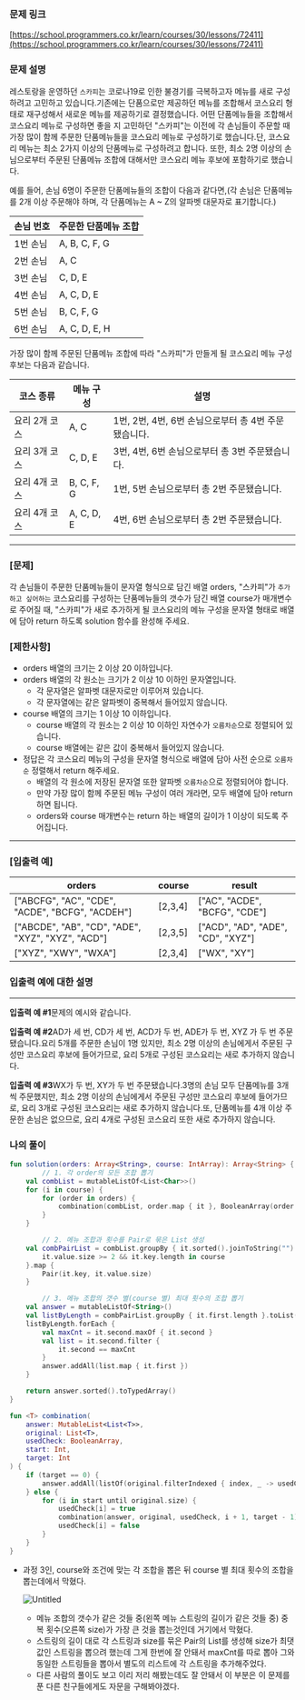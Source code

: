 ### 문제 링크

[https://school.programmers.co.kr/learn/courses/30/lessons/72411](https://school.programmers.co.kr/learn/courses/30/lessons/72411)

### **문제 설명**

레스토랑을 운영하던 `스카피`는 코로나19로 인한 불경기를 극복하고자 메뉴를 새로 구성하려고 고민하고 있습니다.기존에는 단품으로만 제공하던 메뉴를 조합해서 코스요리 형태로 재구성해서 새로운 메뉴를 제공하기로 결정했습니다. 어떤 단품메뉴들을 조합해서 코스요리 메뉴로 구성하면 좋을 지 고민하던 "스카피"는 이전에 각 손님들이 주문할 때 가장 많이 함께 주문한 단품메뉴들을 코스요리 메뉴로 구성하기로 했습니다.단, 코스요리 메뉴는 최소 2가지 이상의 단품메뉴로 구성하려고 합니다. 또한, 최소 2명 이상의 손님으로부터 주문된 단품메뉴 조합에 대해서만 코스요리 메뉴 후보에 포함하기로 했습니다.

예를 들어, 손님 6명이 주문한 단품메뉴들의 조합이 다음과 같다면,(각 손님은 단품메뉴를 2개 이상 주문해야 하며, 각 단품메뉴는 A ~ Z의 알파벳 대문자로 표기합니다.)

| 손님 번호 | 주문한 단품메뉴 조합 |
| --- | --- |
| 1번 손님 | A, B, C, F, G |
| 2번 손님 | A, C |
| 3번 손님 | C, D, E |
| 4번 손님 | A, C, D, E |
| 5번 손님 | B, C, F, G |
| 6번 손님 | A, C, D, E, H |

가장 많이 함께 주문된 단품메뉴 조합에 따라 "스카피"가 만들게 될 코스요리 메뉴 구성 후보는 다음과 같습니다.

| 코스 종류 | 메뉴 구성 | 설명 |
| --- | --- | --- |
| 요리 2개 코스 | A, C | 1번, 2번, 4번, 6번 손님으로부터 총 4번 주문됐습니다. |
| 요리 3개 코스 | C, D, E | 3번, 4번, 6번 손님으로부터 총 3번 주문됐습니다. |
| 요리 4개 코스 | B, C, F, G | 1번, 5번 손님으로부터 총 2번 주문됐습니다. |
| 요리 4개 코스 | A, C, D, E | 4번, 6번 손님으로부터 총 2번 주문됐습니다. |

---

### **[문제]**

각 손님들이 주문한 단품메뉴들이 문자열 형식으로 담긴 배열 orders, "스카피"가 `추가하고 싶어하는` 코스요리를 구성하는 단품메뉴들의 갯수가 담긴 배열 course가 매개변수로 주어질 때, "스카피"가 새로 추가하게 될 코스요리의 메뉴 구성을 문자열 형태로 배열에 담아 return 하도록 solution 함수를 완성해 주세요.

### **[제한사항]**

- orders 배열의 크기는 2 이상 20 이하입니다.
- orders 배열의 각 원소는 크기가 2 이상 10 이하인 문자열입니다.
    - 각 문자열은 알파벳 대문자로만 이루어져 있습니다.
    - 각 문자열에는 같은 알파벳이 중복해서 들어있지 않습니다.
- course 배열의 크기는 1 이상 10 이하입니다.
    - course 배열의 각 원소는 2 이상 10 이하인 자연수가 `오름차순`으로 정렬되어 있습니다.
    - course 배열에는 같은 값이 중복해서 들어있지 않습니다.
- 정답은 각 코스요리 메뉴의 구성을 문자열 형식으로 배열에 담아 사전 순으로 `오름차순` 정렬해서 return 해주세요.
    - 배열의 각 원소에 저장된 문자열 또한 알파벳 `오름차순`으로 정렬되어야 합니다.
    - 만약 가장 많이 함께 주문된 메뉴 구성이 여러 개라면, 모두 배열에 담아 return 하면 됩니다.
    - orders와 course 매개변수는 return 하는 배열의 길이가 1 이상이 되도록 주어집니다.

---

### **[입출력 예]**

| orders | course | result |
| --- | --- | --- |
| ["ABCFG", "AC", "CDE", "ACDE", "BCFG", "ACDEH"] | [2,3,4] | ["AC", "ACDE", "BCFG", "CDE"] |
| ["ABCDE", "AB", "CD", "ADE", "XYZ", "XYZ", "ACD"] | [2,3,5] | ["ACD", "AD", "ADE", "CD", "XYZ"] |
| ["XYZ", "XWY", "WXA"] | [2,3,4] | ["WX", "XY"] |

### **입출력 예에 대한 설명**

---

**입출력 예 #1**문제의 예시와 같습니다.

**입출력 예 #2**AD가 세 번, CD가 세 번, ACD가 두 번, ADE가 두 번, XYZ 가 두 번 주문됐습니다.요리 5개를 주문한 손님이 1명 있지만, 최소 2명 이상의 손님에게서 주문된 구성만 코스요리 후보에 들어가므로, 요리 5개로 구성된 코스요리는 새로 추가하지 않습니다.

**입출력 예 #3**WX가 두 번, XY가 두 번 주문됐습니다.3명의 손님 모두 단품메뉴를 3개씩 주문했지만, 최소 2명 이상의 손님에게서 주문된 구성만 코스요리 후보에 들어가므로, 요리 3개로 구성된 코스요리는 새로 추가하지 않습니다.또, 단품메뉴를 4개 이상 주문한 손님은 없으므로, 요리 4개로 구성된 코스요리 또한 새로 추가하지 않습니다.

### 나의 풀이

```kotlin
fun solution(orders: Array<String>, course: IntArray): Array<String> {
		// 1. 각 order의 모든 조합 뽑기
    val combList = mutableListOf<List<Char>>()
    for (i in course) {
        for (order in orders) {
            combination(combList, order.map { it }, BooleanArray(order.length), 0, i)
        }
    }

		// 2. 메뉴 조합과 횟수를 Pair로 묶은 List 생성
    val combPairList = combList.groupBy { it.sorted().joinToString("") }.filter {
        it.value.size >= 2 && it.key.length in course
    }.map {
        Pair(it.key, it.value.size)
    }

		// 3. 메뉴 조합의 갯수 별(course 별) 최대 횟수의 조합 뽑기
    val answer = mutableListOf<String>()
    val listByLength = combPairList.groupBy { it.first.length }.toList()
    listByLength.forEach {
        val maxCnt = it.second.maxOf { it.second }
        val list = it.second.filter {
            it.second == maxCnt
        }
        answer.addAll(list.map { it.first })
    }

    return answer.sorted().toTypedArray()
}

fun <T> combination(
    answer: MutableList<List<T>>,
    original: List<T>,
    usedCheck: BooleanArray,
    start: Int,
    target: Int
) {
    if (target == 0) {
        answer.addAll(listOf(original.filterIndexed { index, _ -> usedCheck[index] }))
    } else {
        for (i in start until original.size) {
            usedCheck[i] = true
            combination(answer, original, usedCheck, i + 1, target - 1)
            usedCheck[i] = false
        }
    }
}
```

- 과정 3인, course와 조건에 맞는 각 조합을 뽑은 뒤 course 별 최대 횟수의 조합을 뽑는데에서 막혔다.
    
    ![Untitled](https://s3-us-west-2.amazonaws.com/secure.notion-static.com/681da8b4-23e0-4fa7-82b2-80a33b5fb44f/Untitled.png)
    
    - 메뉴 조합의 갯수가 같은 것들 중(왼쪽 메뉴 스트링의 길이가 같은 것들 중) 중복 횟수(오른쪽 size)가 가장 큰 것을 뽑는것인데 거기에서 막혔다.
    - 스트링의 길이 대로 각 스트링과 size를 묶은 Pair의 List를 생성해 size가 최댓값인 스트링을 뽑으려 했는데 그게 한번에 잘 안돼서 maxCnt를 따로 뽑아 그와 동일한 스트링들을 뽑아서 별도의 리스트에 각 스트링을 추가해주었다.
    - 다른 사람의 풀이도 보고 이리 저리 해봤는데도 잘 안돼서 이 부분은 이 문제를 푼 다른 친구들에게도 자문을 구해봐야겠다.
